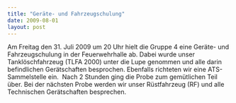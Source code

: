 ```yaml
---
title: "Geräte- und Fahrzeugschulung"
date: 2009-08-01
layout: post
---
```


Am Freitag den 31. Juli 2009 um 20 Uhr hielt die Gruppe 4 eine Geräte- und Fahrzeugschulung in der Feuerwehrhalle ab. Dabei wurde unser Tanklöschfahrzeug (TLFA 2000) unter die Lupe genommen und alle darin befindlichen Gerätschaften besprochen. Ebenfalls richteten wir eine ATS- Sammelstelle ein.  Nach 2 Stunden ging die Probe zum gemütlichen Teil über. Bei der nächsten Probe werden wir unser Rüstfahrzeug (RF) und alle Technischen Gerätschaften besprechen.